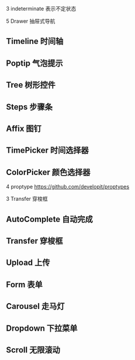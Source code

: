 
3 indeterminate 表示不定状态

5 Drawer 抽屉式导航

## Timeline 时间轴

## Poptip 气泡提示

## Tree 树形控件

## Steps 步骤条

## Affix 图钉

## TimePicker 时间选择器

## ColorPicker 颜色选择器

4 proptype https://github.com/developit/proptypes

3 Transfer 穿梭框

## AutoComplete 自动完成

## Transfer 穿梭框

## Upload 上传

## Form 表单

## Carousel 走马灯


## Dropdown 下拉菜单


## Scroll 无限滚动